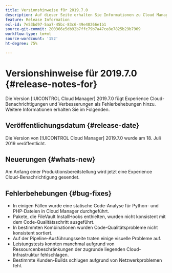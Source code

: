 ```yaml
---
title: Versionshinweise für 2019.7.0
description: Auf dieser Seite erhalten Sie Informationen zu Cloud Manager 2019.7.0.
feature: Release Information
exl-id: 7e53bd97-5aa7-45bc-83c6-49e40266e1b1
source-git-commit: 200366e5db92b7ffc79b7a47ce8e7825b29b7969
workflow-type: tm+mt
source-wordcount: '152'
ht-degree: 75%

---
```


# Versionshinweise für 2019.7.0 {#release-notes-for}

Die Version [!UICONTROL Cloud Manager] 2019.7.0 fügt Experience Cloud-Benachrichtigungen und Verbesserungen als Fehlerbehebungen hinzu. Weitere Informationen erhalten Sie im Folgenden.

## Veröffentlichungsdatum {#release-date}

Die Version von [!UICONTROL Cloud Manager] 2019.7.0 wurde am 18. Juli 2019 veröffentlicht.

## Neuerungen {#whats-new}

Am Anfang einer Produktionsbereitstellung wird jetzt eine Experience Cloud-Benachrichtigung gesendet.

## Fehlerbehebungen {#bug-fixes}

* In einigen Fällen wurde eine statische Code-Analyse für Python- und PHP-Dateien in Cloud Manager durchgeführt.
* Pakete, die FileVault InstallHooks enthielten, wurden nicht konsistent mit dem Code-Qualitätsschritt ausgeführt.
* In bestimmten Kombinationen wurden Code-Qualitätsprobleme nicht konsistent sortiert.
* Auf der Pipeline-Ausführungsseite traten einige visuelle Probleme auf.
* Leistungstests konnten manchmal aufgrund von Ressourcenbeschränkungen der zugrunde liegenden Cloud-Infrastruktur fehlschlagen.
* Bestimmte Kunden-Builds schlugen aufgrund von Netzwerkproblemen fehl.
